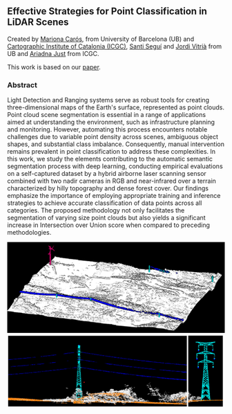 ## Effective Strategies for Point Classification in LiDAR Scenes

Created by [Mariona Carós](https://www.linkedin.com/in/marionacaros/), from University of Barcelona (UB) and [Cartographic Institute of Catalonia (ICGC)](https://www.icgc.cat/es), [Santi Seguí](https://ssegui.github.io/) and [Jordi Vitrià](https://algorismes.github.io/) from UB and [Ariadna Just](https://www.linkedin.com/in/ariadna-just-0a667559/?originalSubdomain=es) from ICGC.

This work is based on our [paper](https://www.mdpi.com/2072-4292/16/12/2153).

### Abstract

Light Detection and Ranging systems serve as robust tools for creating three-dimensional maps of the Earth's surface, represented as point clouds. Point cloud scene segmentation is essential in a range of applications aimed at understanding the environment, such as infrastructure planning and monitoring. However, automating this process encounters notable challenges due to variable point density across scenes, ambiguous object shapes, and substantial class imbalance. Consequently, manual intervention remains prevalent in point classification to address these complexities. In this work, we study the elements contributing to the automatic semantic segmentation process with deep learning, conducting empirical evaluations on a self-captured dataset by a hybrid airborne laser scanning sensor combined with two nadir cameras in RGB and near-infrared over a terrain characterized by hilly topography and dense forest cover. Our findings emphasize the importance of employing appropriate training and inference strategies to achieve accurate classification of data points across all categories. The proposed methodology not only facilitates the segmentation of varying size point clouds but also yields a significant increase in Intersection over Union score when compared to preceding methodologies.

![plot](figs/preds_terra_alta.png)
![plot](figs/preds_OOD.png)

